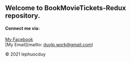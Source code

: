 ## Welcome to BookMovieTickets-Redux repository.

#### Connect me via:
[My Facebook](https://facebook.com/duydeptraiqua)  
[My Email](mailto: duylp.work@gmail.com)

© 2021 lephuocduy
